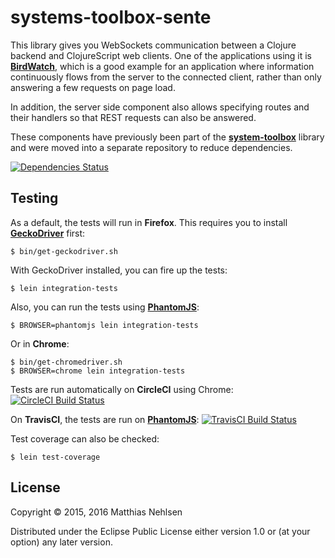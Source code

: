 # systems-toolbox-sente

This library gives you WebSockets communication between a Clojure backend and ClojureScript web clients. One of the applications using it is **[BirdWatch](https://github.com/matthiasn/Birdwatch)**, which is a good example for an application where information continuously flows from the server to the connected client, rather than only answering a few requests on page load.

In addition, the server side component also allows specifying routes and their handlers so that REST requests can also be answered.

These components have previously been part of the **[system-toolbox](https://github.com/matthiasn/systems-toolbox)** library and were moved into a separate repository to reduce dependencies.

[![Dependencies Status](https://jarkeeper.com/matthiasn/systems-toolbox-sente/status.svg)](https://jarkeeper.com/matthiasn/systems-toolbox-sente)


## Testing

As a default, the tests will run in **Firefox**. This requires you to install **[GeckoDriver](https://github.com/mozilla/geckodriver)** first:

    $ bin/get-geckodriver.sh

With GeckoDriver installed, you can fire up the tests:

    $ lein integration-tests


Also, you can run the tests using **[PhantomJS](http://phantomjs.org/)**:

    $ BROWSER=phantomjs lein integration-tests


Or in **Chrome**:

    $ bin/get-chromedriver.sh
    $ BROWSER=chrome lein integration-tests


Tests are run automatically on **CircleCI** using Chrome: [![CircleCI Build Status](https://circleci.com/gh/matthiasn/systems-toolbox-sente.svg?&style=shield)](https://circleci.com/gh/matthiasn/systems-toolbox-sente)

On **TravisCI**, the tests are run on **[PhantomJS](http://phantomjs.org/)**: [![TravisCI Build Status](https://travis-ci.org/matthiasn/systems-toolbox-sente.svg?branch=master)](https://travis-ci.org/matthiasn/systems-toolbox-sente)


Test coverage can also be checked:

    $ lein test-coverage


## License

Copyright © 2015, 2016 Matthias Nehlsen

Distributed under the Eclipse Public License either version 1.0 or (at your option) any later version.
